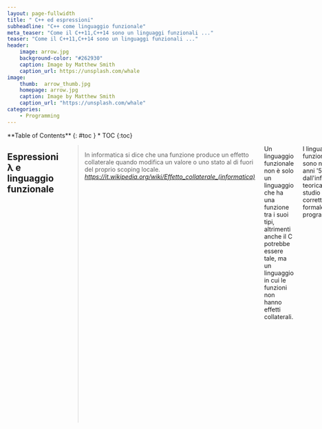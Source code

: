 ```yaml
---
layout: page-fullwidth
title: " C++ ed espressioni"
subheadline: "C++ come linguaggio funzionale"
meta_teaser: "Come il C++11,C++14 sono un linguaggi funzionali ..."
teaser: "Come il C++11,C++14 sono un linguaggi funzionali ..."
header:
    image: arrow.jpg
    background-color: "#262930"
    caption: Image by Matthew Smith
    caption_url: https://unsplash.com/whale
image:
    thumb:  arrow_thumb.jpg
    homepage: arrow.jpg
    caption: Image by Matthew Smith
    caption_url: "https://unsplash.com/whale"
categories:
    - Programming
---
```

<div class="row">
<div class="medium-4 medium-push-8 columns" markdown="1">
<div class="panel radius" markdown="1">
**Table of Contents**
{: #toc }
*  TOC
{:toc}
</div>
</div><!-- /.medium-4.columns -->

<div class="medium-8 medium-pull-4 columns" markdown="1">

##  Espressioni λ e linguaggio funzionale

>  <span class="teaser">In informatica si dice che una funzione produce un effetto collaterale quando modifica un valore o uno stato al di fuori del proprio scoping locale.</span>
<cite> https://it.wikipedia.org/wiki/Effetto_collaterale_(informatica)</cite>

Un linguaggio funzionale non è solo un linguaggio che ha una funzione tra i suoi tipi, altrimenti anche il C potrebbe essere tale, ma un linguaggio in cui le funzioni non hanno effetti collaterali.

I linguaggi funzionali puri sono nati negli anni '50 dall'informatica teorica e dallo studio della correttezza formale dei programmi.

I più famosi sono sicuramente LISP e Haskell, il primo è usato come interprete in emacs per i plugin e le estensioni; se sbirciate nel file <code>~/.emacs.d</code> troverete linguaggio LISP.

Nei linguaggi funzionali esiste una ulteriore classificazione dovuta alla semantica dell'istanza del linguaggio.
<ul>
<li>Eager (o Call-by-value)</li>
<li>Lazy  (o Call-by-name o Left-most o Call-by-need)</li>
</ul>

Come il nome suggerisce (Eager → Impaziente , Lazy → Pigro ) la differenza è nel momento della valutazione dei parametri delle funzioni.
Semplificando nelle semantiche Lazy, i parametri vengono calcolati solo quando servono e questo cambia fortemente il comportamento di un programma.

Esempio (scritto con errori in pseudo linguaggio λ ):

<pre>
F=λx.1
G=λg.λn.n*g(n-1)

H=λf.λg.λx 
</pre>

Abbiamo definito F come una funzione che prende x e torna sempre 1 .
Abbiamo definito G come una funzione che prende n e torna il prodotto tra n e G' dove G' è una funzione che ... 

Definiamo poi H come l'applicazione di F su G.

Se procediamo con il calcolo della semantica noteremo che G non termina, o detto meglio, in lambda-calculus non si riduce.
F invece non dipende dall'input.

Nella semantica Lazy non si tenterà di ridurre il parametro di F e quindi la funzione terminerà sempre.

A questo punto appare ovvio che i linguaggi funzionali moderni (Java-8, Scala, C++11 etc ...) NON sono di tipo Lazy .

I linguaggi funzionali puri sono un potente strumento per il [Theorem-proving][1] e utili nella creazione di modellazioni "sicure" di sistemi mission-critical; 
ma nella attività di sviluppo, IMHO, non possono essere visti come la soluzione per impedire allo sviluppatore di scrivere errori, come qualcuno crede si possa fare, visto che i linguaggi funzionali (puri) sono privi di <em>side-effect</em> by design .

# Tornando al C++

Dal C++11 è stato inserito l'espressioni lamda e le funzioni anonime .

<pre>
    auto f= [](int x){return 2*x;} ; 
    
    cout << f(1) << endl;
    cout << f(2) << endl;
</pre>

Abbiamo definito una funzione, che si chiama f, che và dagli <code>int</code> agli <code>int</code> o meglio una approssimazione di quella <b>f</b> nell'espressione <b>f:</b>ℕ → ℕ  .

Arricchiamo la nostra funzione e diciamo che:

<pre>
auto f = [](int x){
    cout << x << "\t" ;
    return 2*x;
} ;
</pre>

Questa funzione non è più [side-effect] [] perchè modifica l'oggetto <code>std::cout</code> e quindi lo stato in cui è eseguito.

Se guardiamo il binario generato e l'assembly (richiamandola funzione per ) che vediamo?

<pre>
0000000000600f15 b funzione
...
	movl	$2, %esi
	movl	$funzione, %edi
	call	_ZNKUliE_clEi
...	
 	
</pre>	
	
Quindi :
<ul>
<li> metti 2 in %esi </li>
<li> metti funzione in %edi</li>
</ul>
e richiama la funzione 	<code>_ZNKUliE_clEi</code> per gli amici:
<pre>
	{lambda(int)#1}::operator()(int) const
</pre>

o più semplicemente :
<pre>
	<lambda(int)>::operator() (&funzione, 1)
</pre>

Curiosità:
In LISP è stato scritto il primo linguaggio ad auto-compilare se stesso, sbirciate [questa][2].

[1]: https://en.wikipedia.org/wiki/Automated_theorem_proving
[2]: ftp://publications.ai.mit.edu/ai-publications/pdf/AIM-039.pdf
[3]: https://it.wikipedia.org/wiki/Effetto_collaterale_%28informatica%29

</div><!-- /.medium-8.columns -->
</div><!-- /.row -->


